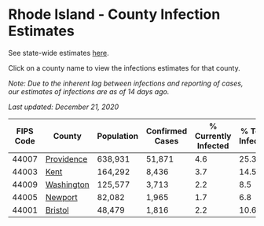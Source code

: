 # Rhode Island - County Infection Estimates

See state-wide estimates [here](/infections/us-ri).

Click on a county name to view the infections estimates for that county.

*Note: Due to the inherent lag between infections and reporting of cases, our estimates of infections are as of 14 days ago.*

*Last updated: December 21, 2020*

|   FIPS Code |                   County |   Population |   Confirmed Cases |   % Currently Infected |   % Total Infected |
|-------------|--------------------------|--------------|-------------------|------------------------|--------------------|
|       44007 | [Providence](providence) |      638,931 |            51,871 |                    4.6 |               25.3 |
|       44003 |             [Kent](kent) |      164,292 |             8,436 |                    3.7 |               14.5 |
|       44009 | [Washington](washington) |      125,577 |             3,713 |                    2.2 |                8.5 |
|       44005 |       [Newport](newport) |       82,082 |             1,965 |                    1.7 |                6.8 |
|       44001 |       [Bristol](bristol) |       48,479 |             1,816 |                    2.2 |               10.6 |
